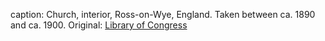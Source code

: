 caption: Church, interior, Ross-on-Wye, England. Taken between ca. 1890 and ca. 1900. Original: [Library of Congress](http://www.loc.gov/pictures/item/2002708085/)
